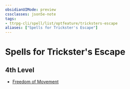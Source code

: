 ```yaml
---
obsidianUIMode: preview
cssclasses: json5e-note
tags:
- ttrpg-cli/spell/list/optfeature/tricksters-escape
aliases: ["Spells for Trickster's Escape"]
---
```

# Spells for Trickster's Escape

## 4th Level

- [Freedom of Movement](freedom-of-movement-xphb "XPHB")